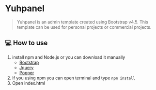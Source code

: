 # Yuhpanel

> Yuhpanel is an admin template created using Bootstrap v4.5. This template can be used for personal projects or commercial projects.

## 💻 How to use
1. install npm and Node.js or you can download it manually
   + [Bootstrap](https://getbootstrap.com/)
   + [Jquery](https://jquery.com/)
   + [Popper](https://popper.js.org/)
2. If you using npm you can open terminal and type `npm install`
3. Open index.html
